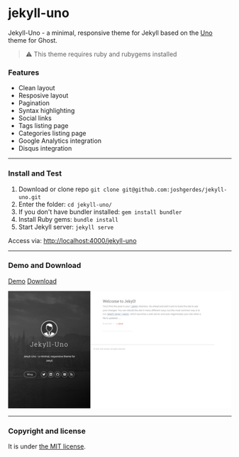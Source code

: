 # jekyll-uno

Jekyll-Uno - a minimal, responsive theme for Jekyll based on the [Uno](https://github.com/daleanthony/Uno) theme for Ghost.

> :warning:
  This theme requires ruby and rubygems installed

### Features

* Clean layout
* Resposive layout
* Pagination
* Syntax highlighting
* Social links
* Tags listing page
* Categories listing page
* Google Analytics integration
* Disqus integration

---

### Install and Test

1. Download or clone repo `git clone git@github.com:joshgerdes/jekyll-uno.git`
2. Enter the folder: `cd jekyll-uno/`
3. If you don't have bundler installed: `gem install bundler`
3. Install Ruby gems: `bundle install`
4. Start Jekyll server: `jekyll serve`

Access via: [http://localhost:4000/jekyll-uno](http://localhost:4000/jekyll-uno)

---

### Demo and Download

[Demo](http://joshgerdes.com/jekyll-uno/)
[Download](https://github.com/joshgerdes/jekyll-uno/archive/master.zip)

![jekyll-uno - free Jekyll theme](/screenshot.png)

---

### Copyright and license

It is under [the MIT license](/LICENSE).